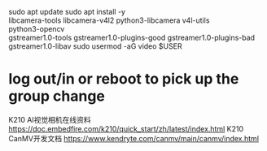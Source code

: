 sudo apt update
sudo apt install -y \
  libcamera-tools libcamera-v4l2 python3-libcamera v4l-utils \
  python3-opencv \
  gstreamer1.0-tools gstreamer1.0-plugins-good gstreamer1.0-plugins-bad gstreamer1.0-libav
sudo usermod -aG video $USER
# log out/in or reboot to pick up the group change


K210 AI视觉相机在线资料
https://doc.embedfire.com/k210/quick_start/zh/latest/index.html
K210 CanMV开发文档
https://www.kendryte.com/canmv/main/canmv/index.html